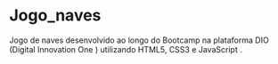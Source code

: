 # Jogo_naves
Jogo de naves desenvolvido ao longo do Bootcamp na plataforma DIO (Digital Innovation One ) utilizando HTML5, CSS3 e JavaScript .
